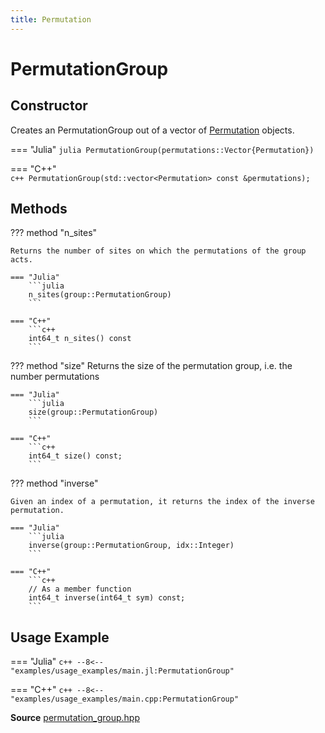 ```yaml
---
title: Permutation
---
```


# PermutationGroup

## Constructor

Creates an PermutationGroup out of a vector of [Permutation](permutation.md) objects.

=== "Julia"
	```julia
	PermutationGroup(permutations::Vector{Permutation})
	```

=== "C++"	
	```c++
	PermutationGroup(std::vector<Permutation> const &permutations);
	```

## Methods


??? method "n_sites"

	Returns the number of sites on which the permutations of the group acts.

	=== "Julia"
		```julia
		n_sites(group::PermutationGroup)
		```

	=== "C++"	
		```c++
		int64_t n_sites() const
		```

??? method "size"
	Returns the size of the permutation group, i.e. the number permutations

	=== "Julia"
		```julia
		size(group::PermutationGroup)
		```

	=== "C++"	
		```c++
		int64_t size() const;
		```

??? method "inverse"

	Given an index of a permutation, it returns the index of the inverse permutation.

	=== "Julia"
		```julia
		inverse(group::PermutationGroup, idx::Integer)
		```

	=== "C++"	
		```c++
		// As a member function
        int64_t inverse(int64_t sym) const;
		```


## Usage Example

=== "Julia"
	```c++
	--8<-- "examples/usage_examples/main.jl:PermutationGroup"
	```

=== "C++"
	```c++
	--8<-- "examples/usage_examples/main.cpp:PermutationGroup"
	```

**Source** [permutation_group.hpp](https://github.com/awietek/xdiag/blob/master/xdiag/symmetries/permutation_group.hpp)
